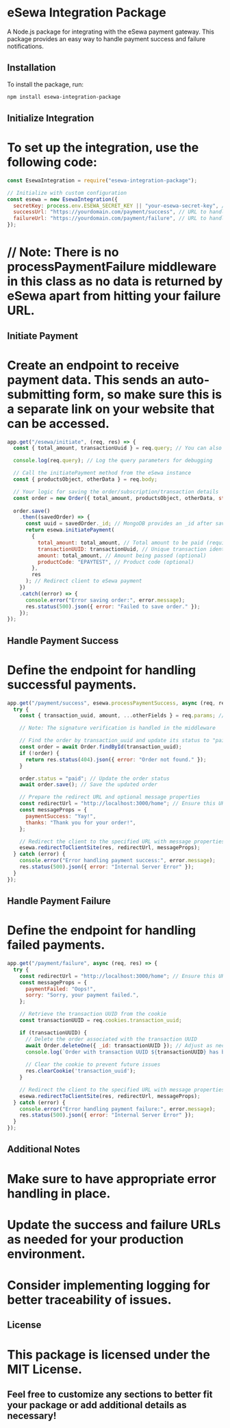 

# eSewa Integration Package

A Node.js package for integrating with the eSewa payment gateway. This package provides an easy way to handle payment success and failure notifications.

## Installation

To install the package, run:

```bash
npm install esewa-integration-package
```

## Initialize Integration
# To set up the integration, use the following code:

```js
const EsewaIntegration = require("esewa-integration-package");

// Initialize with custom configuration
const esewa = new EsewaIntegration({
  secretKey: process.env.ESEWA_SECRET_KEY || "your-esewa-secret-key", // Your eSewa secret key
  successUrl: "https://yourdomain.com/payment/success", // URL to handle successful payments
  failureUrl: "https://yourdomain.com/payment/failure", // URL to handle failed payments
});
```
# // Note: There is no processPaymentFailure middleware in this class as no data is returned by eSewa apart from hitting your failure URL.

## Initiate Payment
# Create an endpoint to receive payment data. This sends an auto-submitting form, so make sure this is a separate link on your website that can be accessed.

```js
app.get("/esewa/initiate", (req, res) => {
  const { total_amount, transactionUuid } = req.query; // You can also send these details in req.body

  console.log(req.query); // Log the query parameters for debugging

  // Call the initiatePayment method from the eSewa instance
  const { productsObject, otherData } = req.body;

  // Your logic for saving the order/subscription/transaction details
  const order = new Order({ total_amount, productsObject, otherData, status: 'initializing payment' });
  
  order.save()
    .then((savedOrder) => {
      const uuid = savedOrder._id; // MongoDB provides an _id after saving
      return esewa.initiatePayment(
        {
          total_amount: total_amount, // Total amount to be paid (required)
          transactionUUID: transactionUuid, // Unique transaction identifier (required)
          amount: total_amount, // Amount being passed (optional)
          productCode: "EPAYTEST", // Product code (optional)
        },
        res
      ); // Redirect client to eSewa payment
    })
    .catch((error) => {
      console.error("Error saving order:", error.message);
      res.status(500).json({ error: "Failed to save order." });
    });
});

```
## Handle Payment Success
# Define the endpoint for handling successful payments.

```js
app.get("/payment/success", esewa.processPaymentSuccess, async (req, res) => {
  try {
    const { transaction_uuid, amount, ...otherFields } = req.params; // Use req.query for GET parameters

    // Note: The signature verification is handled in the middleware

    // Find the order by transaction_uuid and update its status to "paid"
    const order = await Order.findById(transaction_uuid);
    if (!order) {
      return res.status(404).json({ error: "Order not found." });
    }

    order.status = "paid"; // Update the order status
    await order.save(); // Save the updated order

    // Prepare the redirect URL and optional message properties
    const redirectUrl = "http://localhost:3000/home"; // Ensure this URL is correct
    const messageProps = {
      paymentSuccess: "Yay!",
      thanks: "Thank you for your order!",
    };

    // Redirect the client to the specified URL with message properties
    esewa.redirectToClientSite(res, redirectUrl, messageProps);
  } catch (error) {
    console.error("Error handling payment success:", error.message);
    res.status(500).json({ error: "Internal Server Error" });
  }
});
```
## Handle Payment Failure
# Define the endpoint for handling failed payments.

```js
app.get("/payment/failure", async (req, res) => {
  try {
    const redirectUrl = "http://localhost:3000/home"; // Ensure this URL is correct
    const messageProps = {
      paymentFailed: "Oops!",
      sorry: "Sorry, your payment failed.",
    };

    // Retrieve the transaction UUID from the cookie
    const transactionUUID = req.cookies.transaction_uuid;

    if (transactionUUID) {
      // Delete the order associated with the transaction UUID
      await Order.deleteOne({ _id: transactionUUID }); // Adjust as necessary for your database schema
      console.log(`Order with transaction UUID ${transactionUUID} has been deleted.`);
      
      // Clear the cookie to prevent future issues
      res.clearCookie('transaction_uuid');
    }

    // Redirect the client to the specified URL with message properties
    esewa.redirectToClientSite(res, redirectUrl, messageProps);
  } catch (error) {
    console.error("Error handling payment failure:", error.message);
    res.status(500).json({ error: "Internal Server Error" });
  }
});
```
## Additional Notes
# Make sure to have appropriate error handling in place.
# Update the success and failure URLs as needed for your production environment.
# Consider implementing logging for better traceability of issues.
## License
# This package is licensed under the MIT License.

## Feel free to customize any sections to better fit your package or add additional details as necessary!